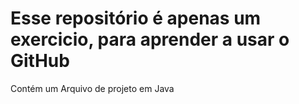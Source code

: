 <h1>Esse repositório é apenas um exercicio, para aprender a usar o GitHub</h1>

Contém um Arquivo de projeto em Java

